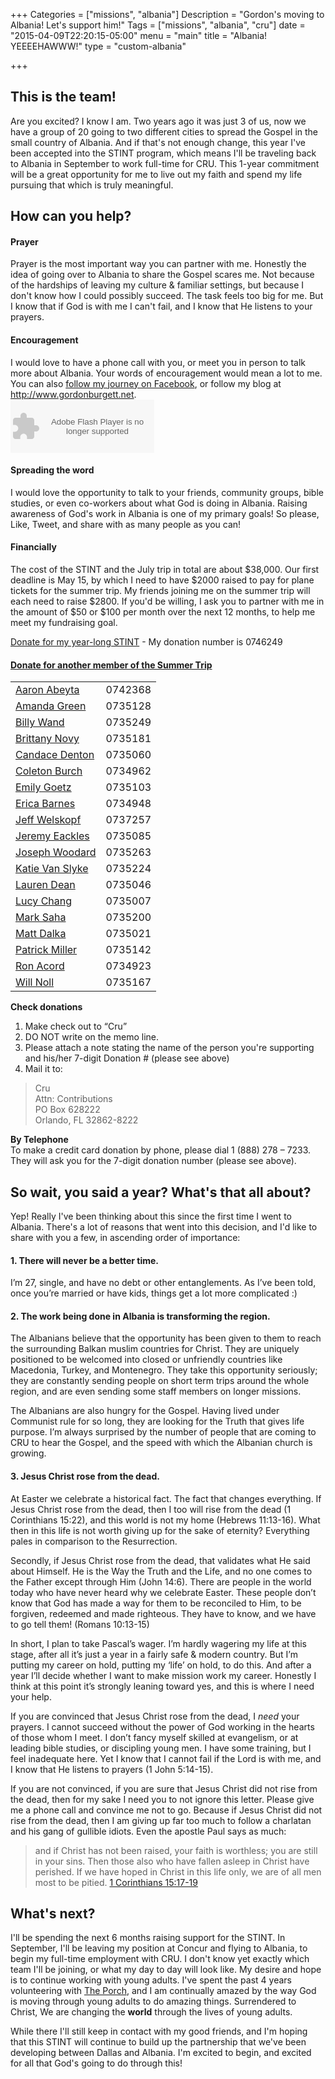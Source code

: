 +++
Categories = ["missions", "albania"]
Description = "Gordon's moving to Albania!  Let's support him!"
Tags = ["missions", "albania", "cru"]
date = "2015-04-09T22:20:15-05:00"
menu = "main"
title = "Albania!  YEEEEHAWWW!"
type = "custom-albania"

+++

## This is the team!

Are you excited?  I know I am.  Two years ago it was just 3 of us, now we have a group of 20 going to two different cities to spread the Gospel in the small country of Albania.  And if that's not enough change, this year I've been accepted into the STINT program, which means I'll be traveling back to Albania in September to work full-time for CRU.  This 1-year commitment will be a great opportunity for me to live out my faith and spend my life pursuing that which is truly meaningful.

## How can you help?

#### Prayer 

Prayer is the most important way you can partner with me.  Honestly the idea of going over to Albania to share the Gospel scares me.  Not because of the hardships of leaving my culture & familiar settings, but because I don't know how I could possibly succeed.  The task feels too big for me.  But I know that if God is with me I can't fail, and I know that He listens to your prayers.

#### Encouragement

<div class="row">
<div class="col-md-10">
I would love to have a phone call with you, or meet you in person to talk more about Albania.  Your words of encouragement would mean a lot to me.  You can also <a href="https://www.facebook.com/groups/1040599605969459/">follow my journey on Facebook</a>, or follow my blog at <a href="http://www.gordonburgett.net">http://www.gordonburgett.net</a>.
</div>
<div class="col-md-2 hidden-xs">
<object  type="application/x-shockwave-flash" data="https://clients4.google.com/voice/embed/webCallButton" width="230" height="85"><param name="movie" value="https://clients4.google.com/voice/embed/webCallButton" /><param name="wmode" value="transparent" /><param name="FlashVars" value="id=e20edaab933f313a09a23918d8284084eeacae66&style=0" /></object>
</div>
</div>

#### Spreading the word

I would love the opportunity to talk to your friends, community groups, bible studies, or even co-workers about what God is doing in Albania.  Raising awareness of God's work in Albania is one of my primary goals!  So please, Like, Tweet, and share with as many people as you can!

#### Financially

The cost of the STINT and the July trip in total are about $38,000.  Our first deadline is May 15, by which I need to have $2000 raised to pay for plane tickets for the summer trip.  My friends joining me on the summer trip will each need to raise $2800.  If you'd be willing, I ask you to partner with me in the amount of $50 or $100 per month over the next 12 months, to help me meet my fundraising goal.

[Donate for my year-long STINT](https://give.cru.org/0746249) - My donation number is 0746249

<div class="panel-group" id="team" role="tablist">
<div class="panel panel-default">
<div class="panel-heading" role="tab" id="headingOne">
<a data-toggle="collapse" data-parent="#team" href="#collapseOne" aria-expanded="true" aria-controls="collapseOne" style="color: inherit">
  <h4 class="panel-title">Donate for another member of the Summer Trip</h4>
</a>
</div>
<div id="collapseOne" class="panel-collapse collapse in">
<table class="table table-striped">
  <tbody>
    <tr><td><a href="https://give.cru.org/0742368">Aaron Abeyta</a> </td><td> 0742368</td></tr>
    <tr><td><a href="https://give.cru.org/0735128">Amanda Green</a> </td><td> 0735128</td></tr>
    <tr><td><a href="https://give.cru.org/0735249">Billy Wand</a> </td><td> 0735249 </td></tr>
    <tr><td><a href="https://give.cru.org/0735181">Brittany Novy</a> </td><td> 0735181 </td></tr>
    <tr><td><a href="https://give.cru.org/0735060">Candace Denton</a> </td><td> 0735060 </td></tr>
    <tr><td><a href="https://give.cru.org/0734962">Coleton Burch</a> </td><td> 0734962 </td></tr>
    <tr><td><a href="https://give.cru.org/0735103">Emily Goetz</a> </td><td> 0735103 </td></tr>
    <tr><td><a href="https://give.cru.org/0734948">Erica Barnes</a> </td><td> 0734948 </td></tr>
    <tr><td><a href="https://give.cru.org/0737257">Jeff Welskopf</a> </td><td> 0737257 </td></tr>
    <tr><td><a href="https://give.cru.org/0735085">Jeremy Eackles</a> </td><td> 0735085 </td></tr>
    <tr><td><a href="https://give.cru.org/0735263">Joseph Woodard</a> </td><td> 0735263 </td></tr>
    <tr><td><a href="https://give.cru.org/0735224">Katie Van Slyke</a> </td><td> 0735224 </td></tr>
    <tr><td><a href="https://give.cru.org/0735046">Lauren Dean</a> </td><td> 0735046 </td></tr>
    <tr><td><a href="https://give.cru.org/0735007">Lucy Chang</a> </td><td> 0735007 </td></tr>
    <tr><td><a href="https://give.cru.org/0735200">Mark Saha</a> </td><td> 0735200 </td></tr>
    <tr><td><a href="https://give.cru.org/0735021">Matt Dalka</a> </td><td> 0735021 </td></tr>
    <tr><td><a href="https://give.cru.org/0735142">Patrick Miller</a> </td><td> 0735142</td></tr>
    <tr><td><a href="https://give.cru.org/0734923">Ron Acord</a> </td><td> 0734923 </td></tr>
    <tr><td><a href="https://give.cru.org/0735167">Will Noll</a> </td><td> 0735167 </td></tr>
  </tbody>
</table>
</div>
</div>
</div>

**Check donations**  
1. Make check out to “Cru”  
2. DO NOT write on the memo line.  
3. Please attach a note stating the name of the person you're supporting and his/her 7-digit Donation # (please see above)  
4. Mail it to:  

>	Cru  
>	Attn: Contributions  
>	PO Box 628222  
>	Orlando, FL 32862-8222  

**By Telephone**  
To make a credit card donation by phone, please dial 1 (888) 278 – 7233.  They will ask you for the 7-digit donation number (please see above).

## So wait, you said a year?  What's that all about?

Yep!  Really I've been thinking about this since the first time I went to Albania.  There's a lot of reasons that went into this decision, and I'd like to share with you a few, in ascending order of importance:

#### 1. There will never be a better time.

I’m 27, single, and have no debt or other entanglements.  As I’ve been told, once you’re married or have kids, things get a lot more complicated :)

#### 2. The work being done in Albania is transforming the region.

The Albanians believe that the opportunity has been given to them to reach the surrounding Balkan muslim countries for Christ.  They are uniquely positioned to be welcomed into closed or unfriendly countries like Macedonia, Turkey, and Montenegro.  They take this opportunity seriously; they are constantly sending people on short term trips around the whole region, and are even sending some staff members on longer missions.

The Albanians are also hungry for the Gospel.  Having lived under Communist rule for so long, they are looking for the Truth that gives life purpose.  I’m always surprised by the number of people that are coming to CRU to hear the Gospel, and the speed with which the Albanian church is growing.

#### 3. Jesus Christ rose from the dead.

At Easter we celebrate a historical fact.  The fact that changes everything.  If Jesus Christ rose from the dead, then I too will rise from the dead (1 Corinthians 15:22), and this world is not my home (Hebrews 11:13-16).  What then in this life is not worth giving up for the sake of eternity?  Everything pales in comparison to the Resurrection.  

Secondly, if Jesus Christ rose from the dead, that validates what He said about Himself.  He is the Way the Truth and the Life, and no one comes to the Father except through Him (John 14:6).  There are people in the world today who have never heard why we celebrate Easter.  These people don’t know that God has made a way for them to be reconciled to Him, to be forgiven, redeemed and made righteous.  They have to know, and we have to go tell them! (Romans 10:13-15)  

In short, I plan to take Pascal’s wager.  I’m hardly wagering my life at this stage, after all it’s just a year in a fairly safe & modern country.  But I’m putting my career on hold, putting my ‘life’ on hold, to do this.  And after a year I’ll decide whether I want to make mission work my career.  Honestly I think at this point it’s strongly leaning toward yes, and this is where I need your help.

If you are convinced that Jesus Christ rose from the dead, I *need* your prayers.  I cannot succeed without the power of God working in the hearts of those whom I meet.  I don’t fancy myself skilled at evangelism, or at leading bible studies, or discipling young men.  I have some training, but I feel inadequate here.  Yet I know that I cannot fail if the Lord is with me, and I know that He listens to prayers (1 John 5:14-15).

If you are not convinced, if you are sure that Jesus Christ did not rise from the dead, then for my sake I need you to not ignore this letter.  Please give me a phone call and convince me not to go.  Because if Jesus Christ did not rise from the dead, then I am giving up far too much to follow a charlatan and his gang of gullible idiots.  Even the apostle Paul says as much:  

> and if Christ has not been raised, your faith is worthless; you are still in your sins. Then those also who have fallen asleep in Christ have perished. If we have hoped in Christ in this life only, we are of all men most to be pitied.  [1 Corinthians 15:17-19](https://www.biblegateway.com/passage/?search=1+Corinthians+15)

## What's next?

I'll be spending the next 6 months raising support for the STINT.  In September, I'll be leaving my position at Concur and flying to Albania, to begin my full-time employment with CRU.  I don't know yet exactly which team I'll be joining, or what my day to day will look like.  My desire and hope is to continue working with young adults.  I've spent the past 4 years volunteering with [The Porch](http://www.theporchdallas.com/), and I am continually amazed by the way God is moving through young adults to do amazing things.  Surrendered to Christ, We are changing the **world** through the lives of young adults.

While there I'll still keep in contact with my good friends, and I'm hoping that this STINT will continue to build up the partnership that we've been developing between Dallas and Albania.  I'm excited to begin, and excited for all that God's going to do through this!


